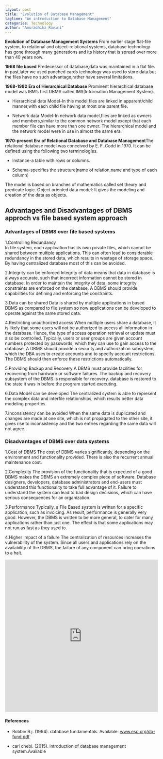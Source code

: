 ```yaml
---
layout: post
title: "Evolution of Database Management"
tagline: "An introduction to Database Management"
categories: Technology
author: "Anuradhika Ravini"
---
```


**Evolution of Database Management Systems** From earlier stage flat-file system, to relational and object-relational systems, database technology has gone through many generations and its history that is spread over more than 40 years now.

**1968 file based** Predecessor of database,data was maintained in a flat file. in past,later we used punched cards technology was used to store data.but the files have no such advantage,rather have several limitations.

**1968-1980 Era of Hierarchical Database** Prominent hierarchical database model was IBM’s first DBMS called IMS(Information Management System).

- Hierarchical data Model-In this model,files are linked in apparent/child manner,with each child file having at most one parent file.

- Network data Model-In network data model,files are linked as owners and members,similar to the common network model except that each member file can have more than one owner.
The hierarchical model and the network model were in use in almost the same era.

**1970-present Era of Relational Database and Database Management**The relational database model was conceived by E. F. Codd in 1970. It can be defined using the following two terminologies.

- Instance-a table with rows or columns.

- Schema-specifies the structure(name of relation,name and type of each column)

The model is based on branches of mathematics called set theory and predicate logic.
Object oriented data model:
It gives the modeling and creation of the data as objects.

## Advantages and Disadvantages of DBMS approch vs file based system approach

### Advantages of DBMS over file based systems

1.Controlling Redundancy  
In file system, each application has its own private files, which cannot be shared between multiple applications. This can often lead to considerable redundancy in the stored data, which results in wastage of storage space. By having centralized database most of this can be avoided.

2.Integrity can be enforced
Integrity of data means that data in database is always accurate, such that incorrect information cannot be stored in database. In order to maintain the integrity of data, some integrity constraints are enforced on the database. A DBMS should provide capabilities for defining and enforcing the constraints.

3.Data can be shared
Data is shared by multiple applications in based DBMS as compared to file system so now applications can be developed to operate against the same stored data. 

4.Restricting unauthorized access
When multiple users share a database, it is likely that some users will not be authorized to access all information in the database. Hence, the type of access operation retrieval or update must also be controlled. Typically, users or user groups are given account numbers protected by passwords, which they can use to gain access to the database. A DBMS should provide a security and authorization subsystem, which the DBA uses to create accounts and to specify account restrictions. The DBMS should then enforce these restrictions automatically.

5.Providing Backup and Recovery
 A DBMS must provide facilities for recovering from hardware or software failures. The backup and recovery subsystem of the DBMS is responsible for recovery. database is restored to the state it was in before the program started executing.

6.Data Model can be developed
 The centralized system is able to represent the complex data and interfile relationships, which results better data modeling properties.

7.Inconsistency can be avoided
 When the same data is duplicated and changes are made at one site, which is not propagated to the other site, it gives rise to inconsistency and the two entries regarding the same data will not agree. 

### Disadvantages of DBMS over data systems

1.Cost of DBMS
The cost of DBMS varies significantly, depending on the environment and functionality provided. There is also the recurrent annual maintenance cost.

2.Complexity
 The provision of the functionality that is expected of a good DBMS makes the DBMS an extremely complex piece of software. Database designers, developers, database administrators and end-users must understand this functionality to take full advantage of it. Failure to understand the system can lead to bad design decisions, which can have serious consequences for an organization.

3.Performance
Typically, a File Based system is written for a specific application, such as invoicing. As result, performance is generally very good. However, the DBMS is written to be more general, to cater for many applications rather than just one. The effect is that some applications may not run as fast as they used to.

4.Higher impact of a failure
The centralization of resources increases the vulnerability of the system. Since all users and applications rely on the availability of the DBMS, the failure of any component can bring operations to a halt.

<embed src="https://drive.google.com/viewerng/viewer?embedded=true&url=https://github.com/aviorsys/aviorsys.github.io/raw/master/uploads/Evolution-of-Database-Management-Systems.pdf" width="100%" height="500">

#### References

* Robbin R.j. (1994). database fundamentals. Available: www.esp.org/db-fund.pdf

* carl chebi. (2015). introduction of database management system.Available

